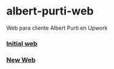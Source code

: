 # albert-purti-web
Web para cliente Albert Purti en Upwork

### [Initial web](http://web.archive.org/web/20181202095535/https://github.com/pricing)

### [New Web](https://hugoubeda.github.io/albert-purti-web/)
